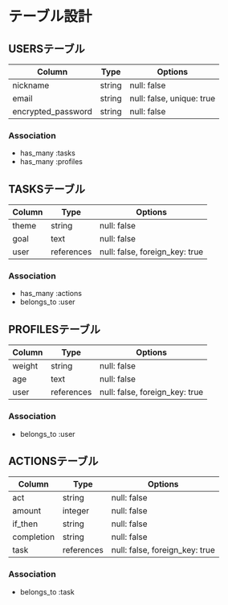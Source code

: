 # テーブル設計

## USERSテーブル

| Column             | Type       | Options                   |
|--------------------|------------|---------------------------|
| nickname           | string     | null: false               |
| email              | string     | null: false, unique: true |
| encrypted_password | string     | null: false               |

### Association
- has_many :tasks
- has_many :profiles

## TASKSテーブル

| Column | Type       | Options                        |
|--------|------------|--------------------------------|
| theme  | string     | null: false                    |
| goal   | text       | null: false                    |
| user   | references | null: false, foreign_key: true |

### Association
- has_many :actions
- belongs_to :user

## PROFILESテーブル

| Column | Type       | Options                        |
|--------|------------|--------------------------------|
| weight | string     | null: false                    |
| age    | text       | null: false                    |
| user   | references | null: false, foreign_key: true |

### Association
- belongs_to :user

## ACTIONSテーブル

| Column     | Type       | Options                        |
|------------|------------|--------------------------------|
| act        | string     | null: false                    |
| amount     | integer    | null: false                    |
| if_then    | string     | null: false                    |
| completion | string     | null: false                    |
| task       | references | null: false, foreign_key: true |

### Association
- belongs_to :task
